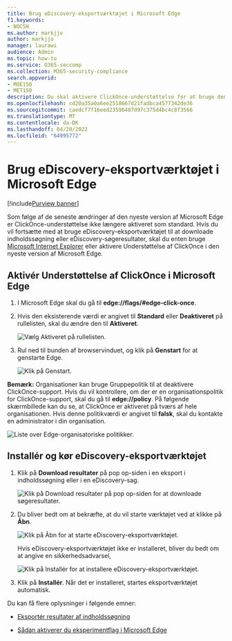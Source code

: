 ```yaml
---
title: Brug eDiscovery-eksportværktøjet i Microsoft Edge
f1.keywords:
- NOCSH
ms.author: markjjo
author: markjjo
manager: laurawi
audience: Admin
ms.topic: how-to
ms.service: O365-seccomp
ms.collection: M365-security-compliance
search.appverid:
- MOE150
- MET150
description: Du skal aktivere ClickOnce-understøttelse for at bruge den nyeste version af Microsoft Edge til at downloade søgeresultater fra Indholdssøgning og eDiscovery i sikkerheds- og overholdelsescenteret.
ms.openlocfilehash: cd20a35a0a6ee2518667d21fadbca4577342de36
ms.sourcegitcommit: caedcf7f16eed23596487d97c375d4bc4c8f3566
ms.translationtype: MT
ms.contentlocale: da-DK
ms.lasthandoff: 04/20/2022
ms.locfileid: "64995772"
---
```

# <a name="use-the-ediscovery-export-tool-in-microsoft-edge"></a>Brug eDiscovery-eksportværktøjet i Microsoft Edge

[!include[Purview banner](../includes/purview-rebrand-banner.md)]

Som følge af de seneste ændringer af den nyeste version af Microsoft Edge er ClickOnce-understøttelse ikke længere aktiveret som standard. Hvis du vil fortsætte med at bruge eDiscovery-eksportværktøjet til at downloade indholdssøgning eller eDiscovery-søgeresultater, skal du enten bruge [Microsoft Internet Explorer](https://support.microsoft.com/help/17621/internet-explorer-downloads) eller aktivere Understøttelse af ClickOnce i den nyeste version af Microsoft Edge.

## <a name="enable-clickonce-support-in-microsoft-edge"></a>Aktivér Understøttelse af ClickOnce i Microsoft Edge

1. I Microsoft Edge skal du gå til **edge://flags/#edge-click-once**.

2. Hvis den eksisterende værdi er angivet til **Standard** eller **Deaktiveret** på rullelisten, skal du ændre den til **Aktiveret**.

   ![Vælg Aktiveret på rullelisten.](../media/ClickOnceimage1.png)

3. Rul ned til bunden af browservinduet, og klik på **Genstart** for at genstarte Edge.

   ![Klik på Genstart.](../media/ClickOnceimage2.png)

**Bemærk:** Organisationer kan bruge Gruppepolitik til at deaktivere ClickOnce-support. Hvis du vil kontrollere, om der er en organisationspolitik for ClickOnce-support, skal du gå til **edge://policy**. På følgende skærmbillede kan du se, at ClickOnce er aktiveret på tværs af hele organisationen. Hvis denne politikværdi er angivet til **falsk**, skal du kontakte en administrator i din organisation.

![Liste over Edge-organisatoriske politikker.](../media/ClickOnceimage3.png)

## <a name="install-and-run-the-ediscovery-export-tool"></a>Installér og kør eDiscovery-eksportværktøjet

1. Klik på **Download resultater** på pop op-siden i en eksport i indholdssøgning eller i en eDiscovery-sag.

   ![Klik på Download resultater på pop op-siden for at downloade søgeresultater.](../media/ClickOnceExport1.png)

2. Du bliver bedt om at bekræfte, at du vil starte værktøjet ved at klikke på **Åbn**.

   ![Klik på Åbn for at starte eDiscovery-eksportværktøjet.](../media/ClickOnceimage4.png)

   Hvis eDiscovery-eksportværktøjet ikke er installeret, bliver du bedt om at angive en sikkerhedsadvarsel, 

   ![Klik på Installér for at installere eDiscovery-eksportværktøjet.](../media/ClickOnceimage5.png)

3. Klik på **Installér**. Når det er installeret, startes eksportværktøjet automatisk.

Du kan få flere oplysninger i følgende emner:

- [Eksportér resultater af indholdssøgning](export-search-results.md)

- [Sådan aktiverer du eksperimentflag i Microsoft Edge](https://microsoftedgesupport.microsoft.com/hc/articles/360034075294-How-to-enable-experiment-flags-in-Microsoft-Edge-Insider-channels)

